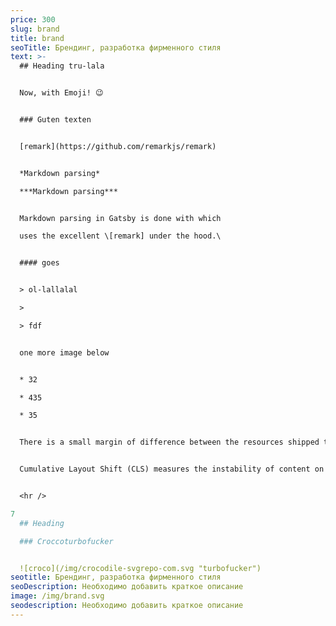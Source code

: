 ```yaml
---
price: 300
slug: brand
title: brand
seoTitle: Брендинг, разработка фирменного стиля
text: >-
  ## Heading tru-lala


  Now, with Emoji! 😉


  ### Guten texten


  [remark](https://github.com/remarkjs/remark)


  *Markdown parsing*

  ***Markdown parsing***


  Markdown parsing in Gatsby is done with which

  uses the excellent \[remark] under the hood.\


  #### goes


  > ol-lallalal

  >

  > fdf


  one more image below


  * 32

  * 435

  * 35


  There is a small margin of difference between the resources shipped to desktop and mobile versions of a website. The FID scores are generally very good here, but it is interesting this does not translate to similar LCP scores. As suggested, the weight of individual pages on Jamstack sites in addition to mobile connection quality could play a role in the performance gaps that we see here.


  Cumulative Layout Shift (CLS) measures the instability of content on a web page within the first 500ms of user input. CLS measures any layout changes which happen after user input. This is important on mobile in particular, where the user will tap where they want to take an action – such as a search bar – only for the location to move as additional images, ads, or similar load.


  <hr />

7
  ## Heading

  ### Croccoturbofucker


  ![croco](/img/crocodile-svgrepo-com.svg "turbofucker")
seotitle: Брендинг, разработка фирменного стиля
seoDescription: Необходимо добавить краткое описание
image: /img/brand.svg
seodescription: Необходимо добавить краткое описание
---
```

